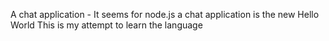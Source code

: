 A chat application - It seems for node.js a chat application is the new Hello World This is my attempt to learn the language
